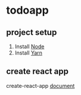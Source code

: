 # todoapp

## project setup

1. Install [Node](https://nodejs.org/en/)
2. Install [Yarn](https://yarnpkg.com/getting-started/install)

## create react app


create-react-app
[document](https://github.com/facebook/create-react-app)

